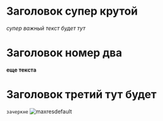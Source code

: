 # Заголовок супер крутой

*супер важный текст будет тут*

# Заголовок номер два

**еще текста**

# Заголовок третий тут будет

``зачеркне``
![maxresdefault](https://github.com/user-attachments/assets/cdac7290-02e9-4d3e-b08d-a1e9e5b1025b)
